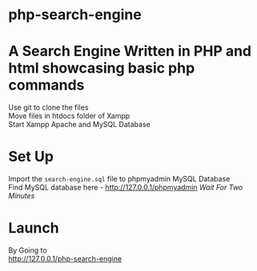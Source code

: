 # php-search-engine
A Search Engine Written in PHP and html showcasing basic php commands
======================================================
Use git to clone the files<br>
Move files in htdocs folder of Xampp<br>
Start Xampp Apache and MySQL Database
<br>
# Set Up
Import the ```search-engine.sql``` file to phpmyadmin MySQL Database<br>
Find MySQL database here - http://127.0.0.1/phpmyadmin
*Wait For Two Minutes*
# Launch
By Going to <br>
http://127.0.0.1/php-search-engine
